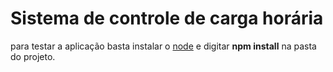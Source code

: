 # Sistema de controle de carga horária
para testar a aplicação basta instalar o [node](https://nodejs.org/en/) e digitar **npm install** na pasta do projeto.